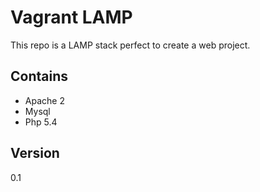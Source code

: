 Vagrant LAMP
=========

This repo is a LAMP stack perfect to create a web project.

Contains
----------
* Apache 2
* Mysql
* Php 5.4

Version
----
0.1

